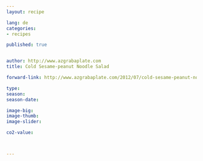 ```yaml
---
layout: recipe

lang: de
categories:
- recipes

published: true


author: http://www.azgrabaplate.com
title: Cold Sesame-peanut Noodle Salad

forward-link: http://www.azgrabaplate.com/2012/07/cold-sesame-peanut-noodle-salad.html

type: 
season: 
season-date:  

image-big: 
image-thumb: 
image-slider: 

co2-value: 



---
```

